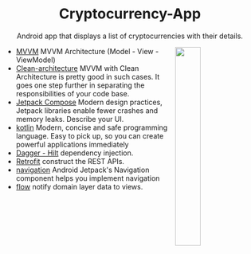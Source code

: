 <h1 align="center">Cryptocurrency-App</h1>

<p align="center">
Android app that displays a list of cryptocurrencies with their details.
</p>

<img src="https://user-images.githubusercontent.com/5574608/132945483-87acbc35-b7f8-48f4-8e21-9907f82b4b39.gif" align="right" width="32%"/>

- [MVVM](https://developer.android.com/jetpack/guide?gclid=CjwKCAjwp_GJBhBmEiwALWBQk1owtAt-_GofEWOEfTFbUSnFwVrSBYjPI79ne6TNg6hgdIBrKlghMBoCD10QAvD_BwE&gclsrc=aw.ds)   MVVM Architecture (Model - View - ViewModel)
- [Clean-architecture](https://www.raywenderlich.com/3595916-clean-architecture-tutorial-for-android-getting-started) MVVM with Clean Architecture is pretty good in such cases. It goes one step further in separating the responsibilities of your code base.
- [Jetpack Compose](https://developer.android.com/jetpack/compose?gclid=CjwKCAjwp_GJBhBmEiwALWBQky8AeNwcOvTsnGOMhZwBOKXNtzEV0rYpLRchJpoMeaJ2pbYp-JxzbxoCS1oQAvD_BwE&gclsrc=aw.ds) Modern design practices, Jetpack libraries enable fewer crashes and memory leaks. Describe your UI.
- [kotlin](https://developer.android.com/kotlin?gclid=CjwKCAjwp_GJBhBmEiwALWBQkxkmTa4zClljSKWZm5xUmt5cWJo0zE4f24zmZW1uVLP6cHeF9BnjOxoCRYEQAvD_BwE&gclsrc=aw.ds) Modern, concise and safe programming language. Easy to pick up, so you can create powerful applications immediately
- [Dagger - Hilt](https://developer.android.com/training/dependency-injection/hilt-android) dependency injection.
- [Retrofit](https://square.github.io/retrofit/) construct the REST APIs.
- [navigation](https://developer.android.com/guide/navigation?gclid=CjwKCAjwp_GJBhBmEiwALWBQk-LCvnuj3tWA07HX5cXG6p3HHjNnmH2Ong6Lk-_3sTGxh3yiW9Z3rRoCzLgQAvD_BwE&gclsrc=aw.ds) Android Jetpack's Navigation component helps you implement navigation
- [flow](https://developer.android.com/kotlin/flow) notify domain layer data to views.
